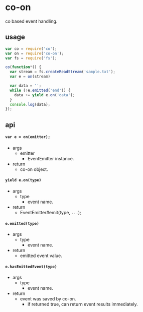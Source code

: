 co-on
========

co based event handling.

usage
--------
```js
var co = require('co');
var on = require('co-on');
var fs = require('fs');

co(function*() {
  var stream = fs.createReadStream('sample.txt');
  var e = on(stream)

  var data = '';
  while (!e.emitted('end')) {
    data += yield e.on('data');
  }
  console.log(data);
});

```

api
--------
#### ```var e = on(emitter);```
- args
  - emitter
    - EventEmitter instance.
- return
  - co-on object.

#### ```yield e.on(type)```
- args
  - type
    - event name.
- return
  - EventEmitter#emit(type, ```...```);

#### ```e.emitted(type)```
- args
  - type
    - event name.
- return
  - emitted event value.

#### ```e.hasEmittedEvent(type)```
- args
  - type
    - event name.
- return
  - event was saved  by co-on.
    - if returned true,  can return event results immediately.


